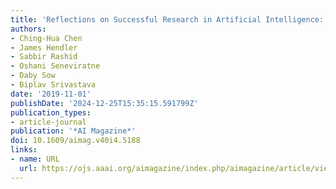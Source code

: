 ```yaml
---
title: 'Reflections on Successful Research in Artificial Intelligence: An Introduction'
authors:
- Ching-Hua Chen
- James Hendler
- Sabbir Rashid
- Oshani Seneviratne
- Daby Sow
- Biplav Srivastava
date: '2019-11-01'
publishDate: '2024-12-25T15:35:15.591799Z'
publication_types:
- article-journal
publication: '*AI Magazine*'
doi: 10.1609/aimag.v40i4.5188
links:
- name: URL
  url: https://ojs.aaai.org/aimagazine/index.php/aimagazine/article/view/5188
---
```

